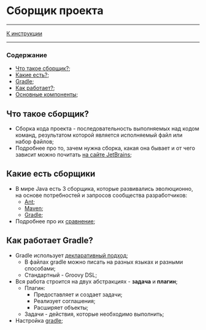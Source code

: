 # Сборщик проекта

***
[К инструкции](Instruction.md)
***

### Содержание

* [Что такое сборщик?](#что-такое-сборщик);
* [Какие есть?](#какие-есть-сборщики);
* [Gradle](#gradle);
* [Как работает?](#как-работает);
* [Основные компоненты](#основные-компоненты);

## Что такое сборщик?

* Сборка кода проекта - последовательность выполняемых над кодом команд,
  результатом которой является исполняемый файл или набор файлов;
* Подробнее про то, зачем нужна сборка, какая она бывает и от чего
  зависит можно почитать [на сайте JetBrains](https://www.jetbrains.com/ru-ru/teamcity/ci-cd-guide/automated-builds/);

## Какие есть сборщики

* В мире Java есть 3 сборщика, которые развивались эволюционно, на основе потребностей и запросов сообщества
  разработчиков:
    * [Ant](https://habr.com/ru/articles/323204/);
    * [Maven](https://habr.com/ru/articles/309222/);
    * [Gradle](https://habr.com/ru/companies/itq_group/articles/711712/);
* Подробнее про их [сравнение](https://www.baeldung.com/ant-maven-gradle);

## Как работает Gradle?

* Gradle использует [декларативный подход](https://ru.wikipedia.org/wiki/Декларативное_программирование);
    * В файлах gradle можно писать на разных языках и разными способами; 
    * Стандартный - Groovy DSL;
* Вся работа строится на двух абстракциях - **задача** и **плагин**;
    * Плагин:
      * Предоставляет и создает задачи; 
      * Реализует соглашения; 
      * Расширяет объекты;
    * Задачи - действия, которые необходимо выполнить;
* Настройка [gradle](https://docs.gradle.org/current/userguide/installation.html#installing_manually);

